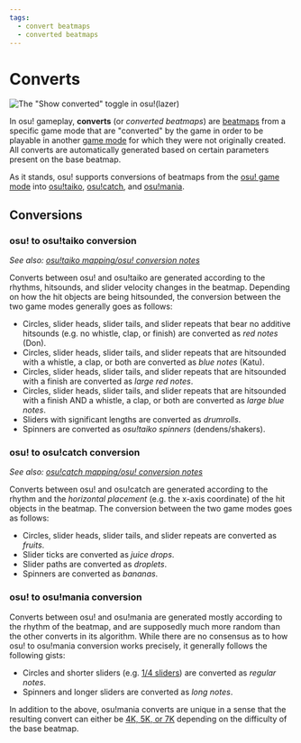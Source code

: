 ```yaml
---
tags:
  - convert beatmaps
  - converted beatmaps
---
```


# Converts

![The \"Show converted\" toggle in osu!(lazer)](img/show-converted-button.png "The \"Show converted\" toggle in osu!(lazer)")

In osu! gameplay, **converts** (or *converted beatmaps*) are [beatmaps](/wiki/Beatmap) from a specific game mode that are "converted" by the game in order to be playable in another [game mode](/wiki/Game_mode/) for which they were not originally created. All converts are automatically generated based on certain parameters present on the base beatmap.

As it stands, osu! supports conversions of beatmaps from the [osu! game mode](/wiki/Game_mode/osu!) into [osu!taiko](/wiki/Game_mode/osu!taiko), [osu!catch](/wiki/Game_mode/osu!catch), and [osu!mania](/wiki/Game_mode/osu!mania).

## Conversions

### osu! to osu!taiko conversion

*See also: [osu!taiko mapping/osu! conversion notes](/wiki/Game_mode/osu!taiko#osu!-conversion-notes)*

Converts between osu! and osu!taiko are generated according to the rhythms, hitsounds, and slider velocity changes in the beatmap. Depending on how the hit objects are being hitsounded, the conversion between the two game modes generally goes as follows:

- Circles, slider heads, slider tails, and slider repeats that bear no additive hitsounds (e.g. no whistle, clap, or finish) are converted as *red notes* (Don).
- Circles, slider heads, slider tails, and slider repeats that are hitsounded with a whistle, a clap, or both are converted as *blue notes* (Katu).
- Circles, slider heads, slider tails, and slider repeats that are hitsounded with a finish are converted as *large red notes*.
- Circles, slider heads, slider tails, and slider repeats that are hitsounded with a finish AND a whistle, a clap, or both are converted as *large blue notes*.
- Sliders with significant lengths are converted as *drumrolls*.
- Spinners are converted as *osu!taiko spinners* (dendens/shakers).

### osu! to osu!catch conversion

*See also: [osu!catch mapping/osu! conversion notes](/wiki/Game_mode/osu!catch#osu!-conversion-notes)*

Converts between osu! and osu!catch are generated according to the rhythm and the *horizontal placement* (e.g. the x-axis coordinate) of the hit objects in the beatmap. The conversion between the two game modes goes as follows:

- Circles, slider heads, slider tails, and slider repeats are converted as *fruits*.
- Slider ticks are converted as *juice drops*.
- Slider paths are converted as *droplets*.
- Spinners are converted as *bananas*.

### osu! to osu!mania conversion

Converts between osu! and osu!mania are generated mostly according to the rhythm of the beatmap, and are supposedly much more random than the other converts in its algorithm. While there are no consensus as to how osu! to osu!mania conversion works precisely, it generally follows the following gists:

- Circles and shorter sliders (e.g. [1/4 sliders](/wiki/Client/Beatmap_editor/Beat_snap_divisor)) are converted as *regular notes*.
- Spinners and longer sliders are converted as *long notes*.

In addition to the above, osu!mania converts are unique in a sense that the resulting convert can either be [4K, 5K, or 7K](wiki/Gameplay/Game_modifier/xK) depending on the difficulty of the base beatmap.